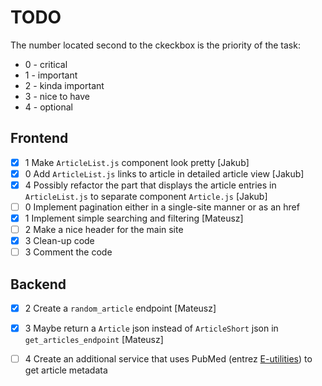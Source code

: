 # TODO

The number located second to the ckeckbox is the priority of the task: 

 - 0 - critical
 - 1 - important
 - 2 - kinda important 
 - 3 - nice to have
 - 4 - optional

## Frontend
- [x] 1 Make `ArticleList.js` component look pretty [Jakub]
- [x] 0 Add `ArticleList.js` links to article in detailed article view [Jakub]
- [x] 4 Possibly refactor the part that displays the article entries in `ArticleList.js` to separate component `Article.js` [Jakub]
- [ ] 0 Implement pagination either in a single-site manner or as an href
- [X] 1 Implement simple searching and filtering [Mateusz]
- [ ] 2 Make a nice header for the main site
- [x] 3 Clean-up code 
- [ ] 3 Comment the code

## Backend
- [X] 2 Create a `random_article` endpoint [Mateusz]
- [X] 3 Maybe return a `Article` json instead of `ArticleShort` json in `get_articles_endpoint` [Mateusz]
- [ ] 4 Create an additional service that uses PubMed (entrez [E-utilities](https://pubmed.ncbi.nlm.nih.gov/download/)) to get article metadata

